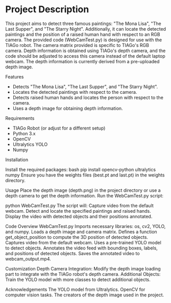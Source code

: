 # Project Description
This project aims to detect three famous paintings: "The Mona Lisa", "The Last Supper", and "The Starry Night". Additionally, it can locate the detected paintings and the position of a raised human hand with respect to an RGB camera. The provided code (WebCamTest.py) is designed for use with the TIAGo robot. The camera matrix provided is specific to TIAGo's RGB camera. Depth information is obtained using TIAGo's depth camera, and the code should be adjusted to access this camera instead of the default laptop webcam. The depth information is currently derived from a pre-uploaded depth image.


Features
- Detects "The Mona Lisa", "The Last Supper", and "The Starry Night".
- Locates the detected paintings with respect to the camera.
- Detects raised human hands and locates the person with respect to the camera.
- Uses a depth image for obtaining depth information.

Requirements

- TIAGo Robot (or adjust for a different setup)
- Python 3.x
- OpenCV
- Ultralytics YOLO
- Numpy

Installation


Install the required packages:
bash
pip install opencv-python ultralytics numpy
Ensure you have the weights files (best.pt and last.pt) in the weights directory.

Usage
Place the depth image (depth.png) in the project directory or use a depth camera to get the depth information.
Run the WebCamTest.py script:

python WebCamTest.py
The script will:
Capture video from the default webcam.
Detect and locate the specified paintings and raised hands.
Display the video with detected objects and their positions annotated.

Code Overview
WebCamTest.py
Imports necessary libraries: os, cv2, YOLO, and numpy.
Loads a depth image and camera matrix.
Defines a function get_object_position to compute the 3D position of detected objects.
Captures video from the default webcam.
Uses a pre-trained YOLO model to detect objects.
Annotates the video feed with bounding boxes, labels, and positions of detected objects.
Saves the annotated video to webcam_output.mp4.

Customization
Depth Camera Integration: Modify the depth image loading part to integrate with the TIAGo robot's depth camera.
Additional Objects: Train the YOLO model with more classes to detect additional objects.

Acknowledgements
The YOLO model from Ultralytics.
OpenCV for computer vision tasks.
The creators of the depth image used in the project.
